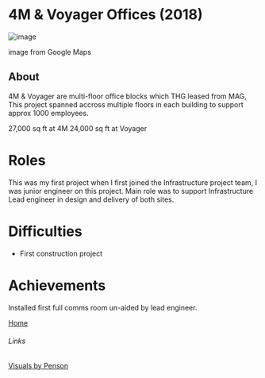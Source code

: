 # 4M & Voyager Offices (2018)


![image](https://user-images.githubusercontent.com/4409144/151149155-de823dd6-2b35-45ed-ac06-6fc80f395f2b.png)

image from Google Maps

## About

4M & Voyager are multi-floor office blocks which THG leased from MAG, This project spanned accross multiple floors in each building to support approx 1000 employees.

27,000 sq ft at 4M
24,000 sq ft at Voyager

# Roles

This was my first project when I first joined the Infrastructure project team, I was junior engineer on this project. Main role was to support Infrastructure Lead engineer in design and delivery of both sites.

# Difficulties

- First construction project

# Achievements

Installed first full comms room un-aided by lead engineer.

[Home](../index.md)

###### Links

[Visuals by Penson](https://penson.co/en/works/4m-voyager-workspace-the-hut-group)
